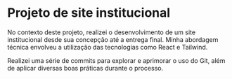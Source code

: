 # Projeto de site institucional

 No contexto deste projeto, realizei o desenvolvimento de um site institucional desde sua concepção até a entrega final. Minha abordagem técnica envolveu a utilização das tecnologias como React e Tailwind.

 Realizei uma série de commits para explorar e aprimorar o uso do Git, além de aplicar diversas boas práticas durante o processo.
